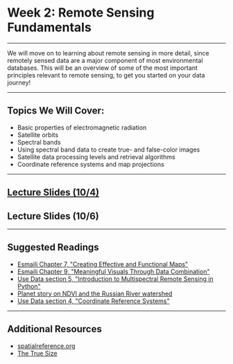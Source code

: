 # Week 2: Remote Sensing Fundamentals
-----------------

We will move on to learning about remote sensing in more detail, since remotely sensed data are a major component of most environmental databases. This will be an overview of some of the most important principles relevant to remote sensing, to get you started on your data journey!

_________________

## Topics We Will Cover:

* Basic properties of electromagnetic radiation
* Satellite orbits
* Spectral bands
* Using spectral band data to create true- and false-color images
* Satellite data processing levels and retrieval algorithms
* Coordinate reference systems and map projections

__________________
## [Lecture Slides (10/4)](https://drive.google.com/file/d/1dKw-Lzk5bYhV8pZ2VKfdcMp2T-vXi4rT/view?usp=sharing)
## Lecture Slides (10/6)

------------------
## Suggested Readings

* [Esmaili Chapter 7, "Creating Effective and Functional Maps"](https://agupubs.onlinelibrary.wiley.com/doi/10.1002/9781119606925.ch7)
* [Esmaili Chapter 9, "Meaningful Visuals Through Data Combination"](https://agupubs.onlinelibrary.wiley.com/doi/10.1002/9781119606925.ch9)
* [Use Data section 5, "Introduction to Multispectral Remote Sensing in Python"](https://www.earthdatascience.org/courses/use-data-open-source-python/multispectral-remote-sensing/intro-multispectral-data/)
* [Planet story on NDVI and the Russian River watershed](https://www.planet.com/pulse/using-ndvi-differences-to-measure-drought-in-the-russian-river-watershed/)
* [Use Data section 4, "Coordinate Reference Systems"](https://www.earthdatascience.org/courses/earth-analytics/spatial-data-r/intro-to-coordinate-reference-systems/)

-------------------
## Additional Resources
* [spatialreference.org](https://spatialreference.org/ref/epsg/)
* [The True Size](https://www.thetruesize.com)
